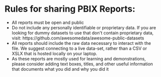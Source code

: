 <h1>Rules for sharing PBIX Reports:</h1>
<ul>
<li> All reports must be open and public </li>
<li>Do not include any personally identifiable or proprietary data. If you are looking for dummy datasets to use that don't contain proprietary data, visit: https://github.com/awesomedata/awesome-public-datasets</li>
<li>All reports should include the raw data necessary to interact with the file. We suggest connecting to a live data-set, rather than a CSV or XSLX that is hosted locally on your laptop.</li>
<li>As these reports are mostly used for learning and demonstrations, please consider adding text boxes, titles, and other useful information that documents what you did and why you did it</li>

</ul>
